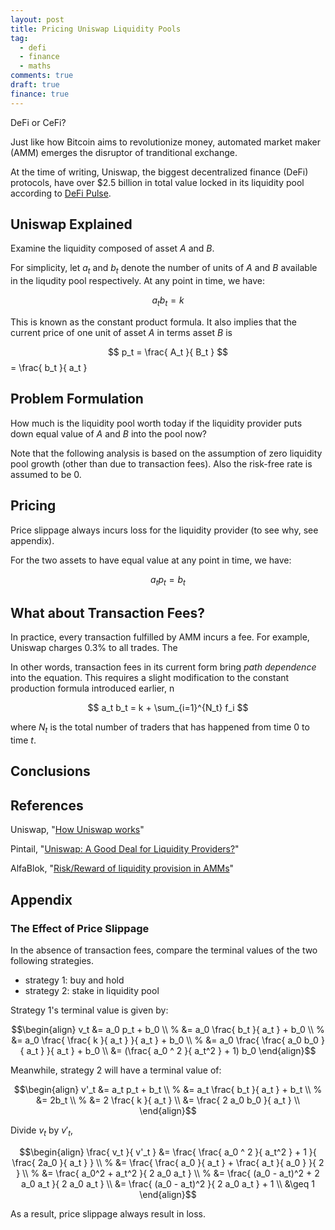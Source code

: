 ```yaml
---
layout: post
title: Pricing Uniswap Liquidity Pools
tag:
  - defi
  - finance
  - maths
comments: true
draft: true
finance: true
---
```

DeFi or CeFi?

Just like how Bitcoin aims to revolutionize money, automated market maker (AMM) emerges the disruptor of tranditional exchange. 

At the time of writing, Uniswap, the biggest decentralized finance (DeFi) protocols, have over $2.5 billion in total value locked in its liquidity pool according to [DeFi Pulse](https://defipulse.com/).

## Uniswap Explained

Examine the liquidity composed of asset $A$ and $B$.

For simplicity, let $a_t$ and $b_t$ denote the number of units of $A$ and $B$ available in the liqudity pool respectively. At any point in time, we have:

$$ a_t b_t = k $$

This is known as the constant product formula. It also implies that the current price of one unit of asset $A$ in terms asset $B$ is

$$ p_t = \frac{ A_t }{ B_t } $$ = \frac{ b_t }{ a_t }

## Problem Formulation
How much is the liquidity pool worth today if the liquidity provider puts down equal value of $A$ and $B$ into the pool now?

Note that the following analysis is based on the assumption of zero liquidity pool growth (other than due to transaction fees). Also the risk-free rate is assumed to be 0.

## Pricing
Price slippage always incurs loss for the liquidity provider (to see why, see appendix).

For the two assets to have equal value at any point in time, we have:

$$ a_t p_t = b_t $$

## What about Transaction Fees?
In practice, every transaction fulfilled by AMM incurs a fee. For example, Uniswap charges 0.3% to all trades. The 

In other words, transaction fees in its current form bring _path dependence_ into the equation. This requires a slight modification to the constant production formula introduced earlier, n

$$ a_t b_t = k + \sum_{i=1}^{N_t} f_i $$

where $N_t$ is the total number of traders that has happened from time $0$ to time $t$.

## Conclusions


## References
Uniswap, "[How Uniswap works](https://uniswap.org/docs/v2/protocol-overview/how-uniswap-works/)"

Pintail, "[Uniswap: A Good Deal for Liquidity Providers?](https://medium.com/@pintail/uniswap-a-good-deal-for-liquidity-providers-104c0b6816f2)"

AlfaBlok, "[Risk/Reward of liquidity provision in AMMs](https://alfablok.substack.com/p/coming-soon)"

## Appendix
### The Effect of Price Slippage

In the absence of transaction fees, compare the terminal values of the two following strategies.
* strategy 1: buy and hold
* strategy 2: stake in liquidity pool

Strategy 1's terminal value is given by:

$$\begin{align}
v_t &= a_0 p_t + b_0 \\
 % &= a_0 \frac{ b_t }{ a_t }  + b_0 \\
 % &= a_0 \frac{ \frac{ k }{ a_t } }{ a_t } + b_0 \\
 % &= a_0 \frac{ \frac{ a_0 b_0 }{ a_t } }{ a_t } + b_0 \\
 &= (\frac{ a_0 ^ 2 }{ a_t^2 } + 1) b_0
\end{align}$$

Meanwhile, strategy 2 will have a terminal value of:

$$\begin{align}
v'_t &= a_t p_t + b_t \\
 % &= a_t \frac{ b_t }{ a_t } + b_t \\
 % &= 2b_t \\
 % &= 2 \frac{ k }{ a_t } \\
 &= \frac{ 2 a_0 b_0 }{ a_t } \\
\end{align}$$

Divide $v_t$ by $v'_t$, 

$$\begin{align}
\frac{ v_t }{ v'_t } &= \frac{ \frac{ a_0 ^ 2 }{ a_t^2 } + 1 }{ \frac{ 2a_0 }{ a_t } } \\
 % &= \frac{ \frac{ a_0 }{ a_t } + \frac{ a_t }{ a_0 } }{ 2 } \\
 % &= \frac{ a_0^2 + a_t^2 }{ 2 a_0 a_t } \\
 % &= \frac{ (a_0 - a_t)^2 + 2 a_0 a_t }{ 2 a_0 a_t } \\
 &= \frac{ (a_0 - a_t)^2 }{ 2 a_0 a_t } + 1 \\
 &\geq 1
\end{align}$$

As a result, price slippage always result in loss.
